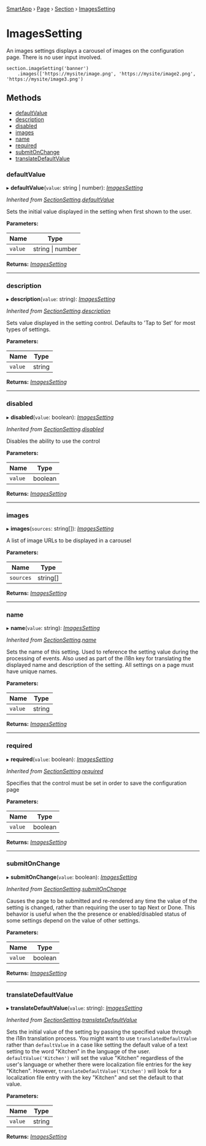 [SmartApp](_smart_app_d_.smartapp.md) › [Page](_pages_page_d_.page.md) › [Section](_pages_section_d_.section.md) ›  [ImagesSetting](_pages_images_setting_d_.imagessetting.md)

# ImagesSetting

An images settings displays a carousel of images on the configuration page. There is no user input involved.
```
section.imageSetting('banner')
    .images(['https://mysite/image.png', 'https://mysite/image2.png', 'https://mysite/image3.png')
```

## Methods

* [defaultValue](_pages_images_setting_d_.imagessetting.md#defaultvalue)
* [description](_pages_images_setting_d_.imagessetting.md#description)
* [disabled](_pages_images_setting_d_.imagessetting.md#disabled)
* [images](_pages_images_setting_d_.imagessetting.md#images)
* [name](_pages_images_setting_d_.imagessetting.md#name)
* [required](_pages_images_setting_d_.imagessetting.md#required)
* [submitOnChange](_pages_images_setting_d_.imagessetting.md#submitonchange)
* [translateDefaultValue](_pages_images_setting_d_.imagessetting.md#translatedefaultvalue)


###  defaultValue

▸ **defaultValue**(`value`: string | number): *[ImagesSetting](_pages_images_setting_d_.imagessetting.md)*

*Inherited from [SectionSetting](_pages_section_setting_d_.sectionsetting.md).[defaultValue](_pages_section_setting_d_.sectionsetting.md#defaultvalue)*

Sets the initial value displayed in the setting when first shown to the user.

**Parameters:**

Name | Type |
------ | ------ |
`value` | string &#124; number |

**Returns:** *[ImagesSetting](_pages_images_setting_d_.imagessetting.md)*

___

###  description

▸ **description**(`value`: string): *[ImagesSetting](_pages_images_setting_d_.imagessetting.md)*

*Inherited from [SectionSetting](_pages_section_setting_d_.sectionsetting.md).[description](_pages_section_setting_d_.sectionsetting.md#description)*

Sets value displayed in the setting control. Defaults to 'Tap to Set' for most types of settings.

**Parameters:**

Name | Type |
------ | ------ |
`value` | string |

**Returns:** *[ImagesSetting](_pages_images_setting_d_.imagessetting.md)*

___

###  disabled

▸ **disabled**(`value`: boolean): *[ImagesSetting](_pages_images_setting_d_.imagessetting.md)*

*Inherited from [SectionSetting](_pages_section_setting_d_.sectionsetting.md).[disabled](_pages_section_setting_d_.sectionsetting.md#disabled)*

Disables the ability to use the control

**Parameters:**

Name | Type |
------ | ------ |
`value` | boolean |

**Returns:** *[ImagesSetting](_pages_images_setting_d_.imagessetting.md)*

___

###  images

▸ **images**(`sources`: string[]): *[ImagesSetting](_pages_images_setting_d_.imagessetting.md)*

A list of image URLs to be displayed in a carousel

**Parameters:**

Name | Type |
------ | ------ |
`sources` | string[] |

**Returns:** *[ImagesSetting](_pages_images_setting_d_.imagessetting.md)*

___

###  name

▸ **name**(`value`: string): *[ImagesSetting](_pages_images_setting_d_.imagessetting.md)*

*Inherited from [SectionSetting](_pages_section_setting_d_.sectionsetting.md).[name](_pages_section_setting_d_.sectionsetting.md#name)*

Sets the name of this setting. Used to reference the setting value during the processing of events. Also
used as part of the i18n key for translating the displayed name and description of the setting. All settings
on a page must have unique names.

**Parameters:**

Name | Type |
------ | ------ |
`value` | string |

**Returns:** *[ImagesSetting](_pages_images_setting_d_.imagessetting.md)*

___

###  required

▸ **required**(`value`: boolean): *[ImagesSetting](_pages_images_setting_d_.imagessetting.md)*

*Inherited from [SectionSetting](_pages_section_setting_d_.sectionsetting.md).[required](_pages_section_setting_d_.sectionsetting.md#required)*

Specifies that the control must be set in order to save the configuration page

**Parameters:**

Name | Type |
------ | ------ |
`value` | boolean |

**Returns:** *[ImagesSetting](_pages_images_setting_d_.imagessetting.md)*

___

###  submitOnChange

▸ **submitOnChange**(`value`: boolean): *[ImagesSetting](_pages_images_setting_d_.imagessetting.md)*

*Inherited from [SectionSetting](_pages_section_setting_d_.sectionsetting.md).[submitOnChange](_pages_section_setting_d_.sectionsetting.md#submitonchange)*

Causes the page to be submitted and re-rendered any time the value of the setting is changed, rather than
requiring the user to tap Next or Done. This behavior is useful when the the presence or enabled/disabled
status of some settings depend on the value of other settings.

**Parameters:**

Name | Type |
------ | ------ |
`value` | boolean |

**Returns:** *[ImagesSetting](_pages_images_setting_d_.imagessetting.md)*

___

###  translateDefaultValue

▸ **translateDefaultValue**(`value`: string): *[ImagesSetting](_pages_images_setting_d_.imagessetting.md)*

*Inherited from [SectionSetting](_pages_section_setting_d_.sectionsetting.md).[translateDefaultValue](_pages_section_setting_d_.sectionsetting.md#translatedefaultvalue)*

Sets the initial value of the setting by passing the specified value through the i18n translation process.
You might want to use `translatedDefaultValue` rather than `defaultValue` in a case like setting the
default value of a text setting to the word "Kitchen" in the language of the user. `defaultValue('Kitchen')`
will set the value "Kitchen" regardless of the user's language or whether there were localization file entries
for the key "Kitchen". However, `translateDefaultValue('Kitchen')` will look for a localization file entry
with the key "Kitchen" and set the default to that value.

**Parameters:**

Name | Type |
------ | ------ |
`value` | string |

**Returns:** *[ImagesSetting](_pages_images_setting_d_.imagessetting.md)*

